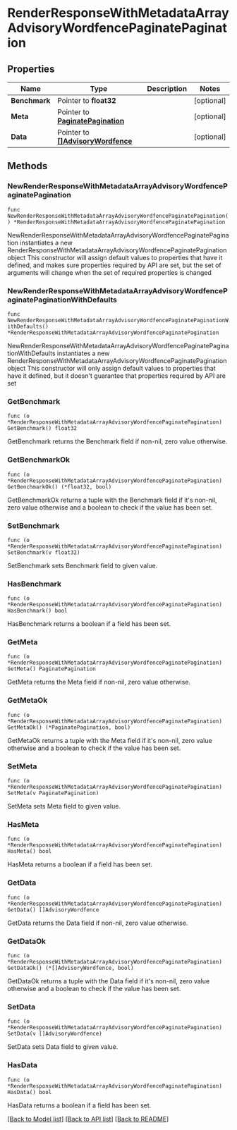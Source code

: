 # RenderResponseWithMetadataArrayAdvisoryWordfencePaginatePagination

## Properties

Name | Type | Description | Notes
------------ | ------------- | ------------- | -------------
**Benchmark** | Pointer to **float32** |  | [optional] 
**Meta** | Pointer to [**PaginatePagination**](PaginatePagination.md) |  | [optional] 
**Data** | Pointer to [**[]AdvisoryWordfence**](AdvisoryWordfence.md) |  | [optional] 

## Methods

### NewRenderResponseWithMetadataArrayAdvisoryWordfencePaginatePagination

`func NewRenderResponseWithMetadataArrayAdvisoryWordfencePaginatePagination() *RenderResponseWithMetadataArrayAdvisoryWordfencePaginatePagination`

NewRenderResponseWithMetadataArrayAdvisoryWordfencePaginatePagination instantiates a new RenderResponseWithMetadataArrayAdvisoryWordfencePaginatePagination object
This constructor will assign default values to properties that have it defined,
and makes sure properties required by API are set, but the set of arguments
will change when the set of required properties is changed

### NewRenderResponseWithMetadataArrayAdvisoryWordfencePaginatePaginationWithDefaults

`func NewRenderResponseWithMetadataArrayAdvisoryWordfencePaginatePaginationWithDefaults() *RenderResponseWithMetadataArrayAdvisoryWordfencePaginatePagination`

NewRenderResponseWithMetadataArrayAdvisoryWordfencePaginatePaginationWithDefaults instantiates a new RenderResponseWithMetadataArrayAdvisoryWordfencePaginatePagination object
This constructor will only assign default values to properties that have it defined,
but it doesn't guarantee that properties required by API are set

### GetBenchmark

`func (o *RenderResponseWithMetadataArrayAdvisoryWordfencePaginatePagination) GetBenchmark() float32`

GetBenchmark returns the Benchmark field if non-nil, zero value otherwise.

### GetBenchmarkOk

`func (o *RenderResponseWithMetadataArrayAdvisoryWordfencePaginatePagination) GetBenchmarkOk() (*float32, bool)`

GetBenchmarkOk returns a tuple with the Benchmark field if it's non-nil, zero value otherwise
and a boolean to check if the value has been set.

### SetBenchmark

`func (o *RenderResponseWithMetadataArrayAdvisoryWordfencePaginatePagination) SetBenchmark(v float32)`

SetBenchmark sets Benchmark field to given value.

### HasBenchmark

`func (o *RenderResponseWithMetadataArrayAdvisoryWordfencePaginatePagination) HasBenchmark() bool`

HasBenchmark returns a boolean if a field has been set.

### GetMeta

`func (o *RenderResponseWithMetadataArrayAdvisoryWordfencePaginatePagination) GetMeta() PaginatePagination`

GetMeta returns the Meta field if non-nil, zero value otherwise.

### GetMetaOk

`func (o *RenderResponseWithMetadataArrayAdvisoryWordfencePaginatePagination) GetMetaOk() (*PaginatePagination, bool)`

GetMetaOk returns a tuple with the Meta field if it's non-nil, zero value otherwise
and a boolean to check if the value has been set.

### SetMeta

`func (o *RenderResponseWithMetadataArrayAdvisoryWordfencePaginatePagination) SetMeta(v PaginatePagination)`

SetMeta sets Meta field to given value.

### HasMeta

`func (o *RenderResponseWithMetadataArrayAdvisoryWordfencePaginatePagination) HasMeta() bool`

HasMeta returns a boolean if a field has been set.

### GetData

`func (o *RenderResponseWithMetadataArrayAdvisoryWordfencePaginatePagination) GetData() []AdvisoryWordfence`

GetData returns the Data field if non-nil, zero value otherwise.

### GetDataOk

`func (o *RenderResponseWithMetadataArrayAdvisoryWordfencePaginatePagination) GetDataOk() (*[]AdvisoryWordfence, bool)`

GetDataOk returns a tuple with the Data field if it's non-nil, zero value otherwise
and a boolean to check if the value has been set.

### SetData

`func (o *RenderResponseWithMetadataArrayAdvisoryWordfencePaginatePagination) SetData(v []AdvisoryWordfence)`

SetData sets Data field to given value.

### HasData

`func (o *RenderResponseWithMetadataArrayAdvisoryWordfencePaginatePagination) HasData() bool`

HasData returns a boolean if a field has been set.


[[Back to Model list]](../README.md#documentation-for-models) [[Back to API list]](../README.md#documentation-for-api-endpoints) [[Back to README]](../README.md)


